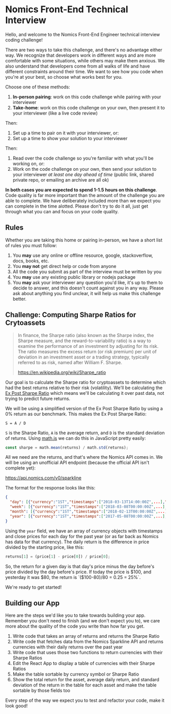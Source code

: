 # Nomics Front-End Technical Interview

Hello, and welcome to the Nomics Front-End Engineer technical interview coding challenge!

There are two ways to take this challenge, and there's no advantage either way. We recognize that developers work in different ways and are more comfortable with some situations, while others may make them anxious. We also understand that developers come from all walks of life and have different constraints around their time. We want to see how you code when you're at your best, so choose what works best for you.

Choose one of these methods:

1. **In-person pairing**: work on this code challenge while pairing with your interviewer
2. **Take-home**: work on this code challenge on your own, then present it to your interviewer (like a live code review)

Then:

1. Set up a time to pair on it with your interviewer, or:
2. Set up a time to show your solution to your interviewer

Then:

1. Read over the code challenge so you're familiar with what you'll be working on, or:
2. Work on the code challenge on your own, then send your solution to your interviewer *at least one day ahead of time* (public link, shared private repo, or emailing an archive are all ok)

**In both cases you are expected to spend 1-1.5 hours on this challenge**. Code quality is far more important than the amount of the challenge you are able to complete. We have deliberately included more than we expect you can complete in the time alotted. Please don't try to do it all, just get through what you can and focus on your code quality.

## Rules

Whether you are taking this home or pairing in-person, we have a short list of rules you must follow:

1. You **may** use any online or offline resource, google, stackoverflow, docs, books, etc.
1. You **may not** get direct help or code from anyone
1. All the code you submit as part of the interview must be written by you
1. You **may** use any existing public library or nodejs package
1. You **may** ask your interviewer any question you'd like, it's up to them to decide to answer, and this doesn't count against you in any way. Please ask about anything you find unclear, it will help us make this challenge better.

## Challenge: Computing Sharpe Ratios for Crytoassets

> In finance, the Sharpe ratio (also known as the Sharpe index, the Sharpe measure, and the reward-to-variability ratio) is a way to examine the performance of an investment by adjusting for its risk. The ratio measures the excess return (or risk premium) per unit of deviation in an investment asset or a trading strategy, typically referred to as risk, named after William F. Sharpe.
>
> https://en.wikipedia.org/wiki/Sharpe_ratio

Our goal is to calculate the Sharpe ratio for cryptoassets to determine which had the best returns relative to their risk (volatility). We'll be calculating the [Ex Post Sharpe Ratio](https://web.stanford.edu/~wfsharpe/art/sr/sr.htm) which means we'll be calculating it over past data, not trying to predict future returns.

We will be using a simplified version of the Ex Post Sharpe Ratio by using a 0% return as our benchmark. This makes the Ex Post Sharpe Ratio:

```
S = A / D
```

`S` is the Sharpe Ratio, `A` is the average return, and `D` is the standard deviation of returns. Using [math.js](http://mathjs.org/) we can do this in JavaScript pretty easily:

```js
const sharpe = math.mean(returns) / math.std(returns);
```

All we need are the returns, and that's where the Nomics API comes in. We will be using an unofficial API endpoint (because the official API isn't complete yet):

https://api.nomics.com/v0/sparkline

The format for the response looks like this:

```json
{
  "day": [{"currency":"1ST","timestamps":["2018-03-13T14:00:00Z",...],"closes":["0.19319",...]},...],
  "week": [{"currency":"1ST","timestamps":["2018-03-08T00:00:00Z",...],"closes":["0.24150",...]},...],
  "month": [{"currency":"1ST","timestamps":["2018-02-13T00:00:00Z",...],"closes":["0.49572",...]},...],
  "year": [{"currency":"1ST","timestamps":["2017-05-08T00:00:00Z",...],"closes":["0.55635",...]},...],
}
```

Using the `year` field, we have an array of currency objects with timestamps and close prices for each day for the past year (or as far back as Nomics has data for that currency). The daily return is the difference in price divided by the starting price, like this:

```js
returns[1] = (price[1] - price[0]) / price[0];
```

So, the return for a given day is that day's price minus the day before's price divided by the day before's price. If today the price is $100, and yesterday it was $80, the return is `($100-$80)/$80 = 0.25 = 25%`.

We're ready to get started!

## Building our App

Here are the steps we'd like you to take towards building your app. Remember you don't need to finish (and we don't expect you to), we care more about the quality of the code you write than how far you get.

1. Write code that takes an array of returns and returns the Sharpe Ratio
1. Write code that fetches data from the Nomics Sparkline API and returns currencies with their daily returns over the past year
1. Write code that uses those two functions to return currencies with their Sharpe Ratios
1. Edit the React App to display a table of currencies with their Sharpe Ratios
1. Make the table sortable by currency symbol or Sharpe Ratio
1. Show the total return for the asset, average daily return, and standard deviation of the return in the table for each asset and make the table sortable by those fields too

Every step of the way we expect you to test and refactor your code, make it look good!
